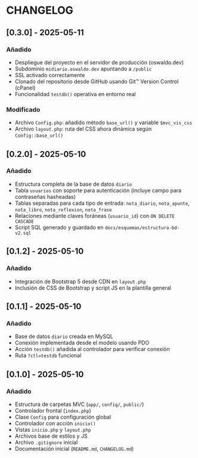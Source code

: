 # CHANGELOG
## [0.3.0] - 2025-05-11
### Añadido
- Despliegue del proyecto en el servidor de producción (oswaldo.dev)
- Subdominio `midiario.oswaldo.dev` apuntando a `/public`
- SSL activado correctamente
- Clonado del repositorio desde GitHub usando Git™ Version Control (cPanel)
- Funcionalidad `testdb()` operativa en entorno real

### Modificado
- Archivo `Config.php`: añadido método `base_url()` y variable `$mvc_vis_css`
- Archivo `layout.php`: ruta del CSS ahora dinámica según `Config::base_url()`

## [0.2.0] - 2025-05-10
### Añadido
- Estructura completa de la base de datos `diario`
- Tabla `usuarios` con soporte para autenticación (incluye campo para contraseñas hasheadas)
- Tablas separadas para cada tipo de entrada: `nota_diario`, `nota_apunte`, `nota_libro`, `nota_reflexion`, `nota_frase`
- Relaciones mediante claves foráneas (`usuario_id`) con `ON DELETE CASCADE`
- Script SQL generado y guardado en `docs/esquemas/estructura-bd-v2.sql`

## [0.1.2] - 2025-05-10
### Añadido
- Integración de Bootstrap 5 desde CDN en `layout.php`
- Inclusión de CSS de Bootstrap y script JS en la plantilla general

## [0.1.1] - 2025-05-10
### Añadido
- Base de datos `diario` creada en MySQL
- Conexión implementada desde el modelo usando PDO
- Acción `testdb()` añadida al controlador para verificar conexión
- Ruta `?ctl=testdb` funcional

## [0.1.0] - 2025-05-10
### Añadido
- Estructura de carpetas MVC (`app/`, `config/`, `public/`)
- Controlador frontal (`index.php`)
- Clase `Config` para configuración global
- Controlador con acción `inicio()`
- Vistas `inicio.php` y `layout.php`
- Archivos base de estilos y JS
- Archivo `.gitignore` inicial
- Documentación inicial (`README.md`, `CHANGELOG.md`)
